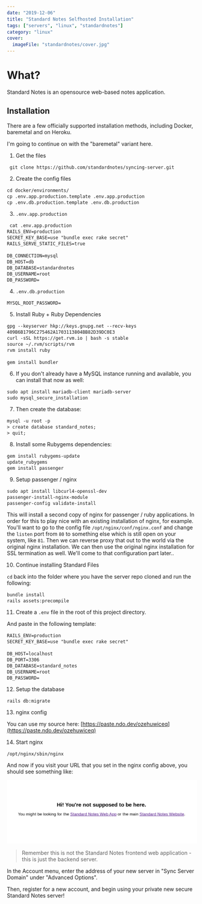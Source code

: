 ```yaml
---
date: "2019-12-06"
title: "Standard Notes Selfhosted Installation"
tags: ["servers", "linux", "standardnotes"]
category: "linux"
cover:
  imageFile: "standardnotes/cover.jpg"
---
```


# What?

Standard Notes is an opensource web-based notes application.

## Installation

There are a few officially supported installation methods, including Docker, baremetal and on Heroku.

I'm going to continue on with the "baremetal" variant here.

1. Get the files

```
 git clone https://github.com/standardnotes/syncing-server.git
```

2.  Create the config files

```
cd docker/environments/
cp .env.app.production.template .env.app.production
cp .env.db.production.template .env.db.production
```

3. `.env.app.production`

```
 cat .env.app.production
RAILS_ENV=production
SECRET_KEY_BASE=use "bundle exec rake secret"
RAILS_SERVE_STATIC_FILES=true

DB_CONNECTION=mysql
DB_HOST=db
DB_DATABASE=standardnotes
DB_USERNAME=root
DB_PASSWORD=
```

4. `.env.db.production`

```
MYSQL_ROOT_PASSWORD=
```

5. Install Ruby + Ruby Dependencies

```
gpg --keyserver hkp://keys.gnupg.net --recv-keys 409B6B1796C275462A1703113804BB82D39DC0E3
curl -sSL https://get.rvm.io | bash -s stable
source ~/.rvm/scripts/rvm
rvm install ruby

gem install bundler
```

6. If you don't already have a MySQL instance running and available, you can install that now as well:

```
sudo apt install mariadb-client mariadb-server
sudo mysql_secure_installation
```

7. Then create the database:

```
mysql -u root -p
> create database standard_notes;
> quit;
```

8. Install some Rubygems dependencies:

```
gem install rubygems-update
update_rubygems
gem install passenger
```

9. Setup passenger / nginx

```
sudo apt install libcurl4-openssl-dev
passenger-install-nginx-module
passenger-config validate-install
```

This will install a second copy of nginx for passenger / ruby applications. In order for this to play nice with an existing installation of nginx, for example. You'll want to go to the config file `/opt/nginx/conf/nginx.conf` and change the `listen` port from `80` to something else which is still open on your system, like `81`. Then we can reverse proxy that out to the world via the original nginx installation. We can then use the original nginx installation for SSL termination as well. We'll come to that configuration part later..

10. Continue installing Standard Files

`cd` back into the folder where you have the server repo cloned and run the following:

```
bundle install
rails assets:precompile
```

11. Create a `.env` file in the root of this project directory.

And paste in the following template:

```
RAILS_ENV=production
SECRET_KEY_BASE=use "bundle exec rake secret"

DB_HOST=localhost
DB_PORT=3306
DB_DATABASE=standard_notes
DB_USERNAME=root
DB_PASSWORD=
```

12. Setup the database

```
rails db:migrate
```

13. nginx config

You can use my source here:
[https://paste.ndo.dev/ozehuwiceq](https://paste.ndo.dev/ozehuwiceq)

14. Start nginx

```
/opt/nginx/sbin/nginx
```

And now if you visit your URL that you set in the nginx config above, you should see something like:

![bash](standardfile.png)

> Remember this is not the Standard Notes frontend web application - this is just the backend server.

In the Account menu, enter the address of your new server in "Sync Server Domain" under "Advanced Options".

Then, register for a new account, and begin using your private new secure Standard Notes server!
